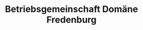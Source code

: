 ---
title: "Betriebsgemeinschaft Domäne Fredenburg"
url: /fredeburg/betriebsgemeinschaft-domaene-fredenburg/
shop: Hofladen
---